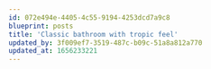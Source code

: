 ```yaml
---
id: 072e494e-4405-4c55-9194-4253dcd7a9c8
blueprint: posts
title: 'Classic bathroom with tropic feel'
updated_by: 3f009ef7-3519-487c-b09c-51a8a812a770
updated_at: 1656233221
---
```

